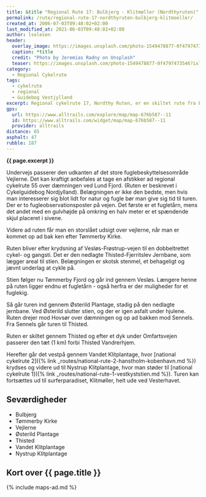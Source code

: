 ```yaml
---
title: &title "Regional Rute 17: Bulbjerg - Klitmøller (Nordthyruten)"
permalink: /rute/regional-rute-17-nordthyruten-bulbjerg-klitmoeller/
created_at: 2006-07-03T09:48:02+02:00
last_modified_at: 2021-06-03T09:48:02+02:00
author: lsolesen
header:
  overlay_image: https://images.unsplash.com/photo-1549478877-0f4797473546?ixlib=rb-1.2.1&auto=format&fit=crop&h=600&w=1200&q=10
  caption: *title
  credit: "Photo by Jeremias Radny on Unsplash"
  teaser: https://images.unsplash.com/photo-1549478877-0f4797473546?ixlib=rb-1.2.1&auto=format&fit=crop&h=300&w=400&q=10
category:
  - Regional Cykelrute
tags:
  - cykelrute
  - regional
  - Guidebog Vestjylland
excerpt: Regional cykelrute 17, Nordthy Ruten, er en skiltet rute fra Bulbjerg på national cykelrute 1 over Thisted til Nystrup Plantage hvor den igen møder national rute 1.
gps:
  url: https://www.alltrails.com/explore/map/map-676b587--11
  id: https://www.alltrails.com/widget/map/map-676b587--11
  provider: alltrails
distance: 65
asphalt: 47
rubble: 187
---
```


**{{ page.excerpt }}**

Undervejs passerer den udkanten af det store fuglebeskyttelsesområde Vejlerne. Det kan kraftigt anbefales at tage en afstikker ad regional cykelrute 55 over dæmningen ved Lund Fjord. (Ruten er beskrevet i Cykelguidebog Nordjylland). Belægningen er ikke den bedste, men hvis man interesserer sig blot lidt for natur og fugle bør man give sig tid til turen. Der er to fugleobservationsposter på vejen. Det første er et fugletårn, mens det andet med en gulvhøjde på omkring en halv meter er et spændende skjul placeret i sivene.

Videre ad ruten får man en storslået udsigt over vejlerne, når man er kommet op ad bak ken efter Tømmerby Kirke.

Ruten bliver efter krydsning af Vesløs-Frøstrup-vejen til en dobbeltrettet cykel- og gangsti. Det er den nedlagte Thisted-Fjerritslev Jernbane, som lægger areal til stien. Belægningen er skotsk stenmel, et behageligt og jævnt underlag at cykle på.

Stien følger nu Tømmerby Fjord og går ind gennem Vesløs. Længere henne på ruten ligger endnu et fugletårn - også herfra er der muligheder for et fuglekig.

Så går turen ind gennem Østerild Plantage, stadig på den nedlagte jernbane. Ved Østerild slutter stien, og der er igen asfalt under hjulene. Ruten drejer mod Hovsør over dæmningen og op ad bakken mod Sennels. Fra Sennels går turen til Thisted.

Ruten er skiltet gennem Thisted og efter et dyk under Omfartsvejen passerer den tæt (1 km) forbi Thisted Vandrerhjem.

Herefter går det vestpå gennem Vandet Klitplantage, hvor [national cykelrute 2]({% link _routes/national-rute-2-hanstholm-kobenhavn.md %}) krydses og videre ud til Nystrup Klitplantage, hvor man støder til [national cykelrute 1]({% link _routes/national-rute-1-vestkyststien.md %}). Turen kan fortsættes ud til surferparadiset, Klitmøller, helt ude ved Vesterhavet.

## Seværdigheder

- Bulbjerg
- Tømmerby Kirke
- Vejlerne
- Østerild Plantage
- Thisted
- Vandet Klitplantage
- Nystrup Klitplantage

## Kort over {{ page.title }}

{% include maps-ad.md %}
